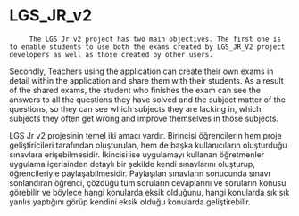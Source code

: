 # LGS_JR_v2
         The LGS Jr v2 project has two main objectives. The first one is to enable students to use both the exams created by LGS_JR_V2 project developers as well as those created by other users.
   Secondly, Teachers using the application can create their own exams in detail within the application and share them with their students. 
   As a result of the shared exams, the student who finishes the exam can see the answers to all the questions they have solved and the subject matter of the questions, so they can see which subjects they are lacking in, which subjects they often get wrong and improve themselves in those subjects.

   LGS Jr v2 projesinin temel iki amacı vardır. Birincisi öğrencilerin hem proje geliştiricileri tarafından oluşturulan, hem de başka kullanıcıların oluşturduğu 
  sınavlara erişebilmesidir. İkincisi ise uygulamayı kullanan öğretmenler uygulama içerisinden detaylı bir şekilde kendi sınavlarını oluşturup, öğrencileriyle
      paylaşabilmesidir. 
       Paylaşılan sınavların sonucunda sınavı sonlandıran öğrenci, çözdüğü tüm soruların cevaplarını ve soruların konusu görebilir ve böylece hangi konularda eksik 
     olduğunu, hangi konularda sık sık yanlış yaptığını görüp kendini eksik olduğu konularda geliştirebilir.
